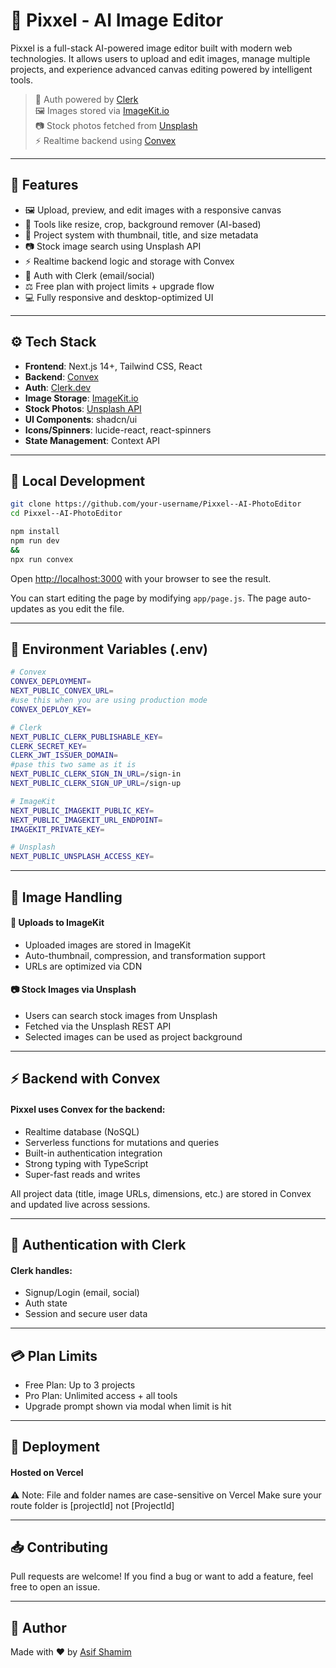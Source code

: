 # 📸 Pixxel - AI Image Editor

Pixxel is a full-stack AI-powered image editor built with modern web technologies. It allows users to upload and edit images, manage multiple projects, and experience advanced canvas editing powered by intelligent tools.

> 🔐 Auth powered by [Clerk](https://clerk.dev)  
> 🖼️ Images stored via [ImageKit.io](https://imagekit.io)  
> 📷 Stock photos fetched from [Unsplash](https://unsplash.com)  
> ⚡ Realtime backend using [Convex](https://convex.dev)

---

## 🚀 Features

- 🖼 Upload, preview, and edit images with a responsive canvas
- 🎨 Tools like resize, crop, background remover (AI-based)
- 📁 Project system with thumbnail, title, and size metadata
- 📷 Stock image search using Unsplash API
- ⚡ Realtime backend logic and storage with Convex
- 🔐 Auth with Clerk (email/social)
- ⚖️ Free plan with project limits + upgrade flow
- 💻 Fully responsive and desktop-optimized UI

---

## ⚙️ Tech Stack

- **Frontend**: Next.js 14+, Tailwind CSS, React
- **Backend**: [Convex](https://convex.dev)
- **Auth**: [Clerk.dev](https://clerk.dev)
- **Image Storage**: [ImageKit.io](https://imagekit.io)
- **Stock Photos**: [Unsplash API](https://unsplash.com/developers)
- **UI Components**: shadcn/ui
- **Icons/Spinners**: lucide-react, react-spinners
- **State Management**: Context API

---

## 🧪 Local Development

```bash
git clone https://github.com/your-username/Pixxel--AI-PhotoEditor
cd Pixxel--AI-PhotoEditor

npm install
npm run dev
&&
npx run convex
```
Open [http://localhost:3000](http://localhost:3000) with your browser to see the result.

You can start editing the page by modifying `app/page.js`. The page auto-updates as you edit the file.

---
## 📁 Environment Variables (.env)

```bash
# Convex
CONVEX_DEPLOYMENT=
NEXT_PUBLIC_CONVEX_URL=
#use this when you are using production mode
CONVEX_DEPLOY_KEY=

# Clerk
NEXT_PUBLIC_CLERK_PUBLISHABLE_KEY=
CLERK_SECRET_KEY=
CLERK_JWT_ISSUER_DOMAIN=
#pase this two same as it is
NEXT_PUBLIC_CLERK_SIGN_IN_URL=/sign-in
NEXT_PUBLIC_CLERK_SIGN_UP_URL=/sign-up

# ImageKit
NEXT_PUBLIC_IMAGEKIT_PUBLIC_KEY=
NEXT_PUBLIC_IMAGEKIT_URL_ENDPOINT=
IMAGEKIT_PRIVATE_KEY=

# Unsplash
NEXT_PUBLIC_UNSPLASH_ACCESS_KEY=
```

---

## 📸 Image Handling
#### 🔐 Uploads to ImageKit
- Uploaded images are stored in ImageKit
- Auto-thumbnail, compression, and transformation support
- URLs are optimized via CDN

#### 📷 Stock Images via Unsplash
- Users can search stock images from Unsplash
- Fetched via the Unsplash REST API
- Selected images can be used as project background

---

## ⚡ Backend with Convex

#### Pixxel uses Convex for the backend:

- Realtime database (NoSQL)
- Serverless functions for mutations and queries
- Built-in authentication integration
- Strong typing with TypeScript
- Super-fast reads and writes

All project data (title, image URLs, dimensions, etc.) are stored in Convex and updated live across sessions.

---

## 🔐 Authentication with Clerk
#### Clerk handles:
- Signup/Login (email, social)
- Auth state
- Session and secure user data

---

## 💳 Plan Limits
- Free Plan: Up to 3 projects
- Pro Plan: Unlimited access + all tools
- Upgrade prompt shown via modal when limit is hit

---

## 🚀 Deployment
#### Hosted on Vercel
⚠️ Note: File and folder names are case-sensitive on Vercel
Make sure your route folder is [projectId] not [ProjectId]

---

## 📥 Contributing
Pull requests are welcome!
If you find a bug or want to add a feature, feel free to open an issue.

---

## 👤 Author
Made with ❤️ by [Asif Shamim](https://github.com/asifcuber08)
